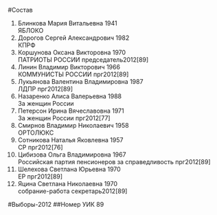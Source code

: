 #Состав
1. Блинкова Мария Витальевна 1941   
    ЯБЛОКО
2. Дорогов Сергей Александрович 1982   
    КПРФ
3. Коршунова Оксана Викторовна 1970   
    ПАТРИОТЫ РОССИИ
    председатель2012[89]
4. Линин Владимир Викторович 1966   
    КОММУНИСТЫ РОССИИ
    прг2012[89]
5. Лукьянова Валентина Владимировна 1987   
    ЛДПР
    прг2012[89]
6. Назаренко Алиса Валерьевна 1988   
    За женщин России
7. Петерсон Ирина Вячеславовна 1971   
    За женщин России
    прг2012[77]
8. Смирнов Владимир Николаевич 1958   
    ОРТОЛЮКС
9. Сотникова Наталья Яковлевна 1957   
    СР
    прг2012[76]
10. Цибизова Ольга Владимировна 1967   
    Российская партия пенсионеров за справедливость
    прг2012[89]
11. Шелехова Светлана Юрьевна 1970   
    ЕР
    прг2012[89]
12. Яцина Светлана Николаевна 1970   
    собрание-работа
    секретарь2012[89]

#Выборы-2012
##Номер УИК
89